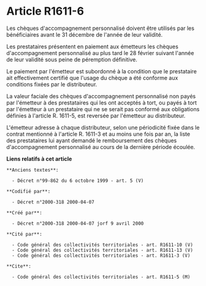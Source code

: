 # Article R1611-6

Les chèques d'accompagnement personnalisé doivent être utilisés par les bénéficiaires avant le 31 décembre de l'année de leur
validité.

Les prestataires présentent en paiement aux émetteurs les chèques d'accompagnement personnalisé au plus tard le 28 février
suivant l'année de leur validité sous peine de péremption définitive.

Le paiement par l'émetteur est subordonné à la condition que le prestataire ait effectivement certifié que l'usage du chèque
a été conforme aux conditions fixées par le distributeur.

La valeur faciale des chèques d'accompagnement personnalisé non payés par l'émetteur à des prestataires qui les ont acceptés
à tort, ou payés à tort par l'émetteur à un prestataire qui ne se serait pas conformé aux obligations définies à l'article R.
1611-5, est reversée par l'émetteur au distributeur.

L'émetteur adresse à chaque distributeur, selon une périodicité fixée dans le contrat mentionné à l'article R. 1611-3 et au
moins une fois par an, la liste des prestataires lui ayant demandé le remboursement des chèques d'accompagnement personnalisé
au cours de la dernière période écoulée.

**Liens relatifs à cet article**

	**Anciens textes**:

	  - Décret n°99-862 du 6 octobre 1999 - art. 5 (V)

	**Codifié par**:

	  - Décret n°2000-318 2000-04-07

	**Créé par**:

	  - Décret n°2000-318 2000-04-07 jorf 9 avril 2000

	**Cité par**:

	  - Code général des collectivités territoriales - art. R1611-10 (V)
	  - Code général des collectivités territoriales - art. R1611-13 (V)
	  - Code général des collectivités territoriales - art. R1611-3 (V)

	**Cite**:

	  - Code général des collectivités territoriales - art. R1611-5 (M)
